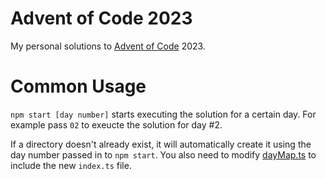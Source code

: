 # Advent of Code 2023
My personal solutions to [Advent of Code](https://adventofcode.com/2023/about) 2023.

# Common Usage
`npm start [day number]` starts executing the solution for a certain day. For example pass `02` to exeucte the solution for day #2.

If a directory doesn't already exist, it will automatically create it using the day number passed in to `npm start`. You also need to modify [dayMap.ts](https://github.com/JohnStrick/adventOfCode2023/blob/main/src/dayMap.ts) to include the new `index.ts` file.
